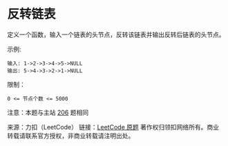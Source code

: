 # 反转链表

定义一个函数，输入一个链表的头节点，反转该链表并输出反转后链表的头节点。

示例:

```text
输入: 1->2->3->4->5->NULL
输出: 5->4->3->2->1->NULL
```

限制：

```text
0 <= 节点个数 <= 5000
```

注意：本题与主站 [206](https://leetcode-cn.com/problems/reverse-linked-list/) 题相同

来源：力扣（LeetCode）
链接：[LeetCode 原题](https://leetcode-cn.com/problems/fan-zhuan-lian-biao-lcof)
著作权归领扣网络所有。商业转载请联系官方授权，非商业转载请注明出处。

